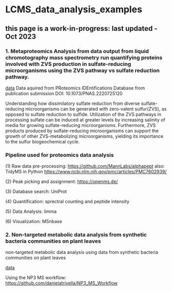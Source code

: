 # LCMS_data_analysis_examples

## this page is a work-in-progress: last updated - Oct 2023

### 1. Metaproteomics Analysis from data output from liquid chromotography mass spectrometry run quantifying proteins involved with ZVS production in sulfate-reducing microorganisms using the ZVS pathway vs sulfate reduction pathway.

[data](https://www.ebi.ac.uk/pride/archive/projects/PXD040825)
Data aquired from PRoteomics IDEntifications Database from publication submission DOI: 10.1073/PNAS.2220725120

Understanding how dissimilatory sulfate reduction from diverse sulfate-reducing microorganisms can be generated with zero-valent sulfur(ZVS), as opposed to sulfate reduction to sulfide. Utilization of the ZVS pathways in processing sulfate can be induced at greater levels by increasing salinity of media for growing sulfate-reducing microorganisms. Furthermore, ZVS products produced by sulfate-reducing microorganisms can support the growth of other ZVS-metabolizing microorganisms, yielding its importance to the sulfur biogeochemical cycle. 

### Pipeline used for proteomics data analysis
(1) Raw data pre-processing: https://github.com/MannLabs/alphapept
also: TidyMS in Python
https://www.ncbi.nlm.nih.gov/pmc/articles/PMC7602939/

(2) Peak picking and assignment: https://openms.de/

(3) Database search: UniProt

(4) Quantification: sprectral counting and peptide intensity

(5) Data Analysis: limma

(6) Visualization: MSnbase


### 2. Non-targeted metabolic data analysis from synthetic bacteria communities on plant leaves

non-targeted metabolic data analysis using data from synthetic bacteria communities on plant leaves

[data](https://massive.ucsd.edu/ProteoSAFe/dataset.jsp?task=603ea096517b4d5897ead98b070fc7f0)

Using the NP3 MS workflow:
https://github.com/danielatrivella/NP3_MS_Workflow


